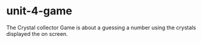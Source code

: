 # unit-4-game
The Crystal collector Game is about a guessing a number using the crystals displayed the on screen. 
